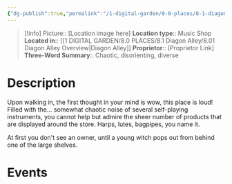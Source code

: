 ```yaml
---
{"dg-publish":true,"permalink":"/1-digital-garden/8-0-places/8-1-diagon-alley/8-1-03-concordia-and-plunkett-musical-instruments/","tags":["#place","diagon-alley","shop"]}
---
```


>[!info]
>Picture:: [Location image here]
>**Location type**::  Music Shop
>**Located in**:: [[1 DIGITAL GARDEN/8.0 PLACES/8.1 Diagon Alley/8.01 Diagon Alley Overview\|Diagon Alley]]
>**Proprietor**:: [Proprietor Link]
>**Three-Word Summary**:: Chaotic, disorienting, diverse 

# Description

Upon walking in, the first thought in your mind is wow, this place is loud! Filled with the... somewhat chaotic noise of several self-playing instruments, you cannot help but admire the sheer number of products that are displayed around the store. Harps, lutes, bagpipes, you name it. 

At first you don't see an owner, until a young witch pops out from behind one of the large shelves.

# Events


